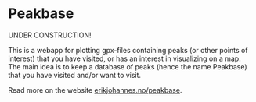 # Peakbase

UNDER CONSTRUCTION!

This is a webapp for plotting gpx-files containing peaks (or other points of
interest) that you have visited, or has an interest in visualizing on a map. The
main idea is to keep a database of peaks (hence the name Peakbase) that you have
visited and/or want to visit.

Read more on the website
[erikjohannes.no/peakbase](https://erikjohannes.no/peakbase).
